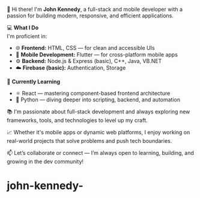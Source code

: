 👋 Hi there! I'm **John Kennedy**, a full-stack and mobile developer with a passion for building modern, responsive, and efficient applications.

💻 **What I Do**  
I'm proficient in:
- 🌐 **Frontend:** HTML, CSS — for clean and accessible UIs  
- 📱 **Mobile Development:** Flutter — for cross-platform mobile apps  
- ⚙️ **Backend:** Node.js & Express (basic), C++, Java, VB.NET  
- ☁️ **Firebase (basic):** Authentication, Storage  

🧠 **Currently Learning**  
- ⚛️ React — mastering component-based frontend architecture  
- 🐍 Python — diving deeper into scripting, backend, and automation

📚 I'm passionate about full-stack development and always exploring new frameworks, tools, and technologies to level up my craft.

📈 Whether it's mobile apps or dynamic web platforms, I enjoy working on real-world projects that solve problems and push tech boundaries.

📫 Let’s collaborate or connect — I’m always open to learning, building, and growing in the dev community!
# john-kennedy-
